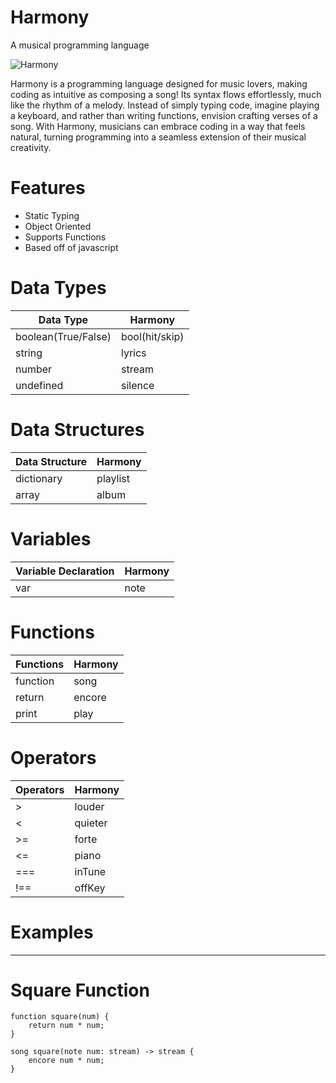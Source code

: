 # Harmony

A musical programming language

![Harmony](https://github.com/user-attachments/assets/4f93782f-74a6-47a5-9e81-b37b6b349e9b)

Harmony is a programming language designed for music lovers, making coding as intuitive as composing a song! Its syntax flows effortlessly, much like the rhythm of a melody. Instead of simply typing code, imagine playing a keyboard, and rather than writing functions, envision crafting verses of a song. With Harmony, musicians can embrace coding in a way that feels natural, turning programming into a seamless extension of their musical creativity.

# Features

- Static Typing
- Object Oriented
- Supports Functions
- Based off of javascript

# Data Types

| Data Type           | Harmony        |
| ------------------- | -------------- |
| boolean(True/False) | bool(hit/skip) |
| string              | lyrics         |
| number              | stream         |
| undefined           | silence        |

# Data Structures

| Data Structure | Harmony  |
| -------------- | -------- |
| dictionary     | playlist |
| array          | album    |

# Variables

| Variable Declaration | Harmony |
| -------------------- | ------- |
| var                  | note    |

# Functions

| Functions | Harmony |
| --------- | ------- |
| function  | song    |
| return    | encore  |
| print     | play    |

# Operators

| Operators | Harmony |
| --------- | ------- |
| >         | louder  |
| <         | quieter |
| >=        | forte   |
| <=        | piano   |
| ===       | inTune  |
| !==       | offKey  |

# Examples

---

# Square Function

```
function square(num) {
    return num * num;
}
```

```
song square(note num: stream) -> stream {
    encore num * num;
}
```

